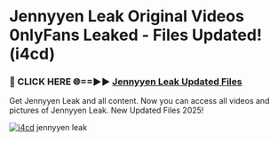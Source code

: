 # Jennyyen Leak Original Videos 0nlyFans Leaked - Files Updated! (i4cd)

<h3>🔴 CLICK HERE 🌐==►► <a href="https://tinyurl.com/x26r9saj" rel="nofollow">Jennyyen Leak Updated Files</a></h3>

Get Jennyyen Leak and all content. Now you can access all videos and pictures of Jennyyen Leak. New Updated Files 2025!

[![i4cd](https://i.imgur.com/LkgZPqh.gif)](https://tinyurl.com/x26r9saj)
jennyyen leak